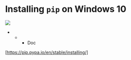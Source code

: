 # Installing `pip` on Windows 10

![](https://github.com/nu11secur1ty/Windows/blob/master/installing_pip/screen/pip.PNG)

- - - Doc

[https://pip.pypa.io/en/stable/installing/]
